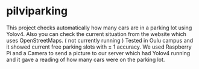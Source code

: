 # pilviparking

This project checks automatically how many cars are in a parking lot using Yolov4.
Also you can check the current situation from the website which uses OpenStreetMaps. ( not currently running )
Tested in Oulu campus and it showed current free parking slots with ± 1 accuracy.
We used Raspberry Pi and a Camera to send a picture to our server which had Yolov4 running and it gave a reading of how many cars were on the parking lot.
